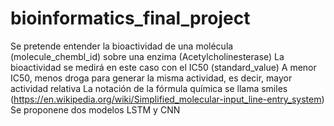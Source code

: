# bioinformatics_final_project
Se pretende entender la bioactividad de una molécula (molecule_chembl_id) sobre una enzima (Acetylcholinesterase)
La bioactividad se medirá en este caso con el IC50 (standard_value)
A menor IC50, menos droga para generar la misma actividad, es decir, mayor actividad relativa
La notación de la fórmula química se llama smiles (https://en.wikipedia.org/wiki/Simplified_molecular-input_line-entry_system)
Se proponene dos modelos LSTM y CNN
